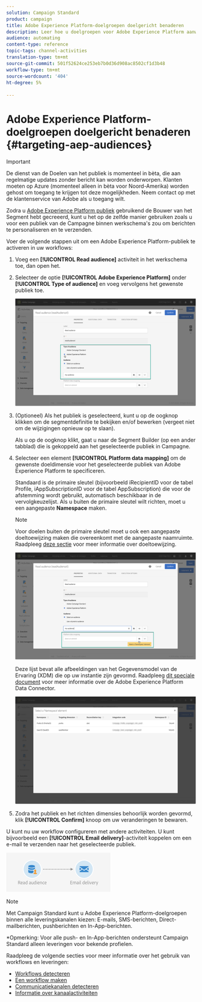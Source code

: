 ```yaml
---
solution: Campaign Standard
product: campaign
title: Adobe Experience Platform-doelgroepen doelgericht benaderen
description: Leer hoe u doelgroepen voor Adobe Experience Platform aanwijst in workflows.
audience: automating
content-type: reference
topic-tags: channel-activities
translation-type: tm+mt
source-git-commit: 501f52624ce253eb7b0d36d908ac8502cf1d3b48
workflow-type: tm+mt
source-wordcount: '404'
ht-degree: 5%

---
```



# Adobe Experience Platform-doelgroepen doelgericht benaderen {#targeting-aep-audiences}

>[!IMPORTANT]
>
>De dienst van de Doelen van het publiek is momenteel in bèta, die aan regelmatige updates zonder bericht kan worden onderworpen. Klanten moeten op Azure (momenteel alleen in bèta voor Noord-Amerika) worden gehost om toegang te krijgen tot deze mogelijkheden. Neem contact op met de klantenservice van Adobe als u toegang wilt.

Zodra u [Adobe Experience Platform publiek](../../audiences/using/aep-about-audience-destinations-service.md) gebruikend de Bouwer van het Segment hebt gecreeerd, kunt u het op de zelfde manier gebruiken zoals u voor een publiek van de Campagne binnen werkschema&#39;s zou om berichten te personaliseren en te verzenden.

Voer de volgende stappen uit om een Adobe Experience Platform-publiek te activeren in uw workflows:

1. Voeg een **[!UICONTROL Read audience]** activiteit in het werkschema toe, dan open het.

1. Selecteer de optie **[!UICONTROL Adobe Experience Platform]** onder **[!UICONTROL Type of audience]** en voeg vervolgens het gewenste publiek toe.

   ![](assets/aep_wkf_readaudience.png)

1. (Optioneel) Als het publiek is geselecteerd, kunt u op de oogknop klikken om de segmentdefinitie te bekijken en/of bewerken (vergeet niet om de wijzigingen opnieuw op te slaan).

   Als u op de oogknop klikt, gaat u naar de Segment Builder (op een ander tabblad) die is gekoppeld aan het geselecteerde publiek in Campagne.

1. Selecteer een element **[!UICONTROL Platform data mapping]** om de gewenste doeldimensie voor het geselecteerde publiek van Adobe Experience Platform te specificeren.

   Standaard is de primaire sleutel (bijvoorbeeld iRecipientID voor de tabel Profile, iAppSubscriptionID voor de tabel AppSubscription) die voor de afstemming wordt gebruikt, automatisch beschikbaar in de vervolgkeuzelijst. Als u buiten de primaire sleutel wilt richten, moet u een aangepaste **Namespace** maken.

   >[!NOTE]
   >
   >Voor doelen buiten de primaire sleutel moet u ook een aangepaste doeltoewijzing maken die overeenkomt met de aangepaste naamruimte. Raadpleeg [deze sectie](../../administration/using/target-mappings-in-campaign.md) voor meer informatie over doeltoewijzing.

   ![](assets/aep_wkf_readaudience_namespace.png)

   Deze lijst bevat alle afbeeldingen van het Gegevensmodel van de Ervaring (XDM) die op uw instantie zijn gevormd. Raadpleeg [dit speciale document](../../developing/using/aep-about-data-connector.md) voor meer informatie over de Adobe Experience Platform Data Connector.

   ![](assets/aep_wkf_readaudience_namespace2.png)

1. Zodra het publiek en het richten dimensies behoorlijk worden gevormd, klik **[!UICONTROL Confirm]** knoop om uw veranderingen te bewaren.

U kunt nu uw workflow configureren met andere activiteiten. U kunt bijvoorbeeld een **[!UICONTROL Email delivery]**-activiteit koppelen om een e-mail te verzenden naar het geselecteerde publiek.

![](assets/aep_wkf_email.png)

>[!NOTE]
>
>Met Campaign Standard kunt u Adobe Experience Platform-doelgroepen binnen alle leveringskanalen kiezen: E-mails, SMS-berichten, Direct-mailberichten, pushberichten en In-App-berichten.
>
>*Opmerking: Voor alle push- en In-App-berichten ondersteunt Campaign Standard alleen leveringen voor bekende profielen.

Raadpleeg de volgende secties voor meer informatie over het gebruik van workflows en leveringen:

* [Workflows detecteren](../../automating/using/get-started-workflows.md)
* [Een workflow maken](../../automating/using/building-a-workflow.md)
* [Communicatiekanalen detecteren](../../channels/using/get-started-communication-channels.md)
* [Informatie over kanaalactiviteiten](../../automating/using/about-channel-activities.md)
